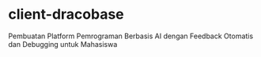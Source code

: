 # client-dracobase
Pembuatan Platform Pemrograman Berbasis AI dengan Feedback Otomatis dan Debugging untuk Mahasiswa
